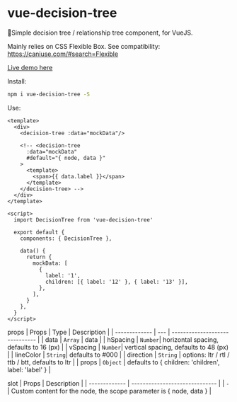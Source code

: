 # vue-decision-tree
🧐Simple decision tree / relationship tree component, for VueJS.

Mainly relies on CSS Flexible Box. See compatibility: https://caniuse.com/#search=Flexible

[Live demo here](https://joweiblog.github.io/vue-decision-tree/)

Install:

```bash
npm i vue-decision-tree -S
```

Use:

```vue
<template>
  <div>
    <decision-tree :data="mockData"/>
    
    <!-- <decision-tree
      :data="mockData"
      #default="{ node, data }"
    >
      <template>
        <span>{{ data.label }}</span>
      </template>
    </decision-tree> -->
  </div>
</template>

<script>
  import DecisionTree from 'vue-decision-tree'
  
  export default {
    components: { DecisionTree },

    data() {
      return {
        mockData: [
          {
            label: '1',
            children: [{ label: '12' }, { label: '13' }],
          },
        ],
      }
    },
  }
</script>
```

props
| Props | Type | Description                    |
| ------------- | --- | ------------------------------ |
| data      | `Array` | data      |
| hSpacing   | `Number`| horizontal spacing, defaults to 16 (px)    |
| vSpacing   | `Number`| vertical spacing, defaults to 48 (px)   |
| lineColor   | `String`|  defaults to #000     |
| direction   | `String` | options: ltr / rtl / ttb / btt, defaults to ltr     |
| props   | `Object` | defaults to { children: 'children', label: 'label' }     |
  
slot
| Props | Description                    |
| ------------- | ------------------------------ |
| `-`     | Custom content for the node, the scope parameter is { node, data }    |
  

